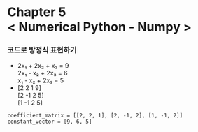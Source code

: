 Chapter 5<br/>
< Numerical Python - Numpy >
===============================


### 코드로 방정식 표현하기
- 2x₁ + 2x₂ + x₃ = 9<br/>
2x₁ - x₂ + 2x₃ = 6<br/>
x₁ - x₂ + 2x₃ = 5
- [2 2 1 9]<br/>
[2 -1 2 5]<br/>
[1 -1 2 5]

```
coefficient_matrix = [[2, 2, 1], [2, -1, 2], [1, -1, 2]]
constant_vector = [9, 6, 5]
```
